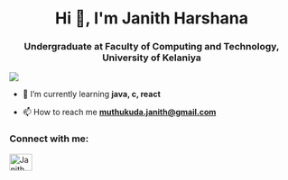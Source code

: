<head><meta name="google-site-verification" content="zgf0r-fbiRi3-_Kv_6ihgrAkc8B1_EB-ZIk-Kx1j-5g" /></head>

<body><h1 align="center">Hi 👋, I'm Janith Harshana</h1>
<h3 align="center">Undergraduate at Faculty of Computing and Technology, University of Kelaniya</h3>

![](https://komarev.com/ghpvc/?username=j-harshana&color=blueviolet&style=for-the-badge)

- 🌱 I’m currently learning **java, c, react**

- 📫 How to reach me **muthukuda.janith@gmail.com**

<h3 align="left">Connect with me:</h3>
<p align="left">
<a href="https://www.linkedin.com/in/j-harshana" target="blank"> <img align="center" src="https://raw.githubusercontent.com/rahuldkjain/github-profile-readme-generator/master/src/images/icons/Social/linked-in-alt.svg" alt="Janith Harshana" height="30" width="40" /></a>
</p>

</body>
